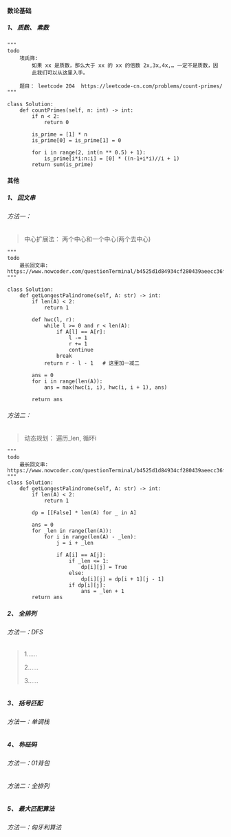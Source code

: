 #### 数论基础
##### 1、 质数、 素数

```python3
"""
todo
    埃氏筛:
        如果 xx 是质数，那么大于 xx 的 xx 的倍数 2x,3x,4x,… 一定不是质数，因
        此我们可以从这里入手。
    
    题目： leetcode 204  https://leetcode-cn.com/problems/count-primes/
"""

class Solution:
    def countPrimes(self, n: int) -> int:
        if n < 2:
            return 0

        is_prime = [1] * n
        is_prime[0] = is_prime[1] = 0
        
        for i in range(2, int(n ** 0.5) + 1):
            is_prime[i*i:n:i] = [0] * ((n-1+i*i)//i + 1)
        return sum(is_prime)
```

#### 其他
##### 1、 回文串
###### 方法一：
>  中心扩展法： 两个中心和一个中心(两个去中心)

```python3
"""
todo
    最长回文串: https://www.nowcoder.com/questionTerminal/b4525d1d84934cf280439aeecc36f4af
"""

class Solution:
    def getLongestPalindrome(self, A: str) -> int:
        if len(A) < 2:
            return 1

        def hwc(l, r):
            while l >= 0 and r < len(A):
                if A[l] == A[r]:
                    l -= 1
                    r += 1
                    continue
                break
            return r - l - 1   # 这里加一减二

        ans = 0
        for i in range(len(A)):
            ans = max(hwc(i, i), hwc(i, i + 1), ans)

        return ans

```

###### 方法二：
>  动态规划： 遍历_len, 循环i

```python3
"""
todo
    最长回文串: https://www.nowcoder.com/questionTerminal/b4525d1d84934cf280439aeecc36f4af
"""
class Solution:
    def getLongestPalindrome(self, A: str) -> int:
        if len(A) < 2:
            return 1

        dp = [[False] * len(A) for _ in A]

        ans = 0
        for _len in range(len(A)):
            for i in range(len(A) - _len):
                j = i + _len

                if A[i] == A[j]:
                    if _len <= 1:
                        dp[i][j] = True
                    else:
                        dp[i][j] = dp[i + 1][j - 1]
                    if dp[i][j]:
                        ans = _len + 1
        return ans
```

##### 2、 全排列
###### 方法一：DFS
> 1......
> 
> 2......
> 
> 3......
```python

```

##### 3、 括号匹配
###### 方法一：单调栈


##### 4、 称砝码
###### 方法一：01背包
###### 方法二：全排列


##### 5、 最大匹配算法
###### 方法一：匈牙利算法
		

